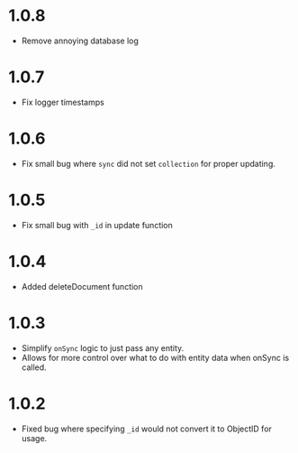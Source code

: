 # 1.0.8

- Remove annoying database log

# 1.0.7

- Fix logger timestamps

# 1.0.6

- Fix small bug where `sync` did not set `collection` for proper updating.

# 1.0.5

- Fix small bug with `_id` in update function

# 1.0.4

- Added deleteDocument function

# 1.0.3

- Simplify `onSync` logic to just pass any entity.
- Allows for more control over what to do with entity data when onSync is called.

# 1.0.2

- Fixed bug where specifying `_id` would not convert it to ObjectID for usage.
